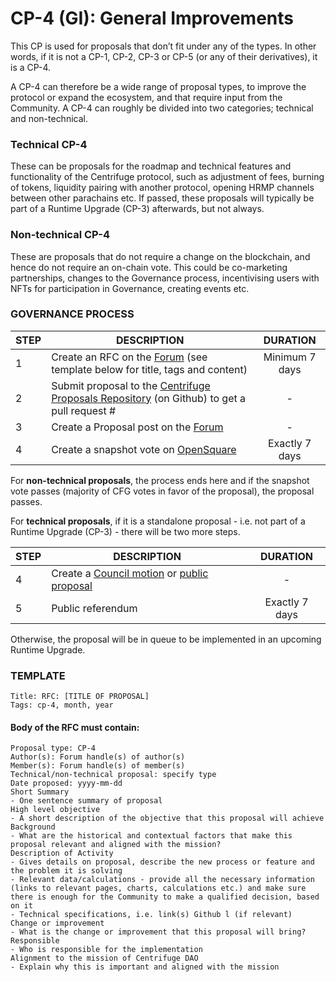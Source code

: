 # CP-4 (GI): General Improvements

This CP is used for proposals that don’t fit under any of the types. In other words, if it is not a CP-1, CP-2, CP-3 or CP-5 (or any of their derivatives), it is a CP-4. 

A CP-4 can therefore be a wide range of proposal types, to improve the protocol or expand the ecosystem, and that require input from the Community. A CP-4 can roughly be divided into two categories; technical and non-technical.

### Technical CP-4

These can be proposals for the roadmap and technical features and functionality of the Centrifuge protocol, such as adjustment of fees, burning of tokens, liquidity pairing with another protocol, opening HRMP channels between other parachains etc. If passed, these proposals will typically be part of a Runtime Upgrade (CP-3) afterwards, but not always.

### Non-technical CP-4
These are proposals that do not require a change on the blockchain, and hence do not require an on-chain vote. This could be co-marketing partnerships, changes to the Governance process, incentivising users with NFTs for participation in Governance, creating events etc.

### GOVERNANCE PROCESS

|STEP|DESCRIPTION|DURATION|
| --- | --- | :---: |
|1|Create an RFC on the [Forum](https://gov.centrifuge.io/c/cfg-governance/request-for-comments/37) (see template below for title, tags and content)|Minimum 7 days|
|2|Submit proposal to the [Centrifuge Proposals Repository](https://github.com/centrifuge/cps) (on Github) to get a pull request #|-|
|3|Create a Proposal post on the [Forum](https://gov.centrifuge.io/c/cfg-governance/chain-governance/18)|-|
|4|Create a snapshot vote on [OpenSquare](https://voting.opensquare.io/space/centrifuge)|Exactly 7 days|

For **non-technical proposals**, the process ends here and if the snapshot vote passes (majority of CFG votes in favor of the proposal), the proposal passes. 

For **technical proposals**, if it is a standalone proposal - i.e. not part of a Runtime Upgrade (CP-3) - there will be two more steps. 

|STEP|DESCRIPTION|DURATION|
| --- | --- | :---: |
|4|Create a [Council motion](https://polkadot.js.org/apps/?rpc=wss%3A%2F%2Ffullnode.parachain.centrifuge.io#/council/motions) or [public proposal](https://polkadot.js.org/apps/?rpc=wss%3A%2F%2Ffullnode.parachain.centrifuge.io#/democracy) |-|
|5|Public referendum |Exactly 7 days|

Otherwise, the proposal will be in queue to be implemented in an upcoming Runtime Upgrade.

### TEMPLATE
```
Title: RFC: [TITLE OF PROPOSAL]
Tags: cp-4, month, year
```
#### Body of the RFC must contain:
```
Proposal type: CP-4
Author(s): Forum handle(s) of author(s)
Member(s): Forum handle(s) of member(s)
Technical/non-technical proposal: specify type
Date proposed: yyyy-mm-dd
Short Summary 
- One sentence summary of proposal
High level objective 
- A short description of the objective that this proposal will achieve
Background 
- What are the historical and contextual factors that make this proposal relevant and aligned with the mission?
Description of Activity 
- Gives details on proposal, describe the new process or feature and the problem it is solving
- Relevant data/calculations - provide all the necessary information (links to relevant pages, charts, calculations etc.) and make sure there is enough for the Community to make a qualified decision, based on it
- Technical specifications, i.e. link(s) Github l (if relevant)
Change or improvement 
- What is the change or improvement that this proposal will bring?
Responsible
- Who is responsible for the implementation
Alignment to the mission of Centrifuge DAO 
- Explain why this is important and aligned with the mission
```
